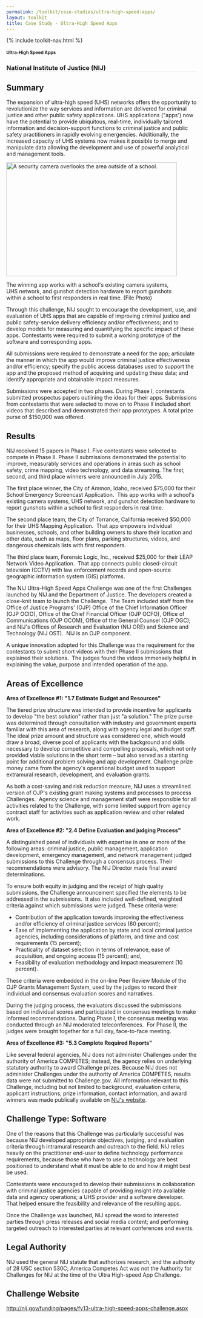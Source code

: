 ```yaml
---
permalink: /toolkit/case-studies/ultra-high-speed-apps/
layout: toolkit
title: Case Study - Ultra-High Speed Apps
---
```


{% include toolkit-nav.html %}

<!--// OPEN .pb-fw-wrap //-->
<div class="pb-fw-wrap">

<!--// OPEN #page-wrap //-->
<div id="page-wrap">


<div class="inner-page-wrap has-no-sidebar portfolio-type-standard row clearfix">

<!-- OPEN article -->
<article
class="portfolio-article col-sm-12 clearfix post-9147 portfolio type-portfolio status-publish has-post-thumbnail hentry portfolio-category-software portfolio-category-1-7 portfolio-category-2-4 portfolio-category-5-3"
id="9147" itemscope="" itemtype="http://schema.org/CreativeWork">


<div class="portfolio-item-content">


<div class="container port-detail-media-container"><!-- OPEN .container -->

<figure class="media-wrap col-sm-12">
</figure>

</div><!-- CLOSE .container -->

<div class="grid-container usa-section">

<section class="article-body-wrap col-sm-9">
<section class="portfolio-detail-description">
<div class="body-text clearfix" itemprop="description">
<section class="container">
<div class="row">
<div class="spb_content_element col-sm-12 spb_text_column">
<div class="spb_wrapper clearfix">
<h1>Ultra-High Speed Apps</h1>
<h3 style="border-bottom: 1px solid #e4e4e4;" class="spb-heading spb-text-heading"><span>National Institute of Justice (NIJ)</span>
</h3>

<h2>Summary</h2>
<p>The expansion of ultra-high speed (UHS) networks offers the
opportunity to revolutionize the way services and
information are delivered for criminal justice and other
public safety applications. UHS applications ("apps') now
have the potential to provide ubiquitous, real-time,
individually tailored information and decision-support
functions to criminal justice and public safety
practitioners in rapidly evolving emergencies. Additionally,
the increased capacity of UHS systems now makes it possible
to merge and manipulate data allowing the development and
use of powerful analytical and management tools.</p>
<p></p>
<div id="attachment_9149" style="max-width: 460px"
    class="wp-caption alignleft"><a
    href="{{ site.baseurl }}/assets/images/toolkit/case-studies/ultra-high-speed-apps-e1481656273493.jpg"><img
    class="wp-image-9149"
    src="{{ site.baseurl }}/assets/images/toolkit/case-studies/ultra-high-speed-apps-e1481656273493.jpg"
    alt="A security camera overlooks the area outside of a school."
    width="450" height="300"></a>
<p class="wp-caption-text">The winning app works with a
    school's existing camera systems, UHS network, and
    gunshot detection hardware to report gunshots within a
    school to first responders in real time. (File
    Photo)</p></div>
<p>Through this challenge, NIJ sought to encourage the
development, use, and evaluation of UHS apps that are
capable of improving criminal justice and public
safety-service delivery efficiency and/or effectiveness; and
to develop models for measuring and quantifying the specific
impact of these apps. Contestants were required to submit a
working prototype of the software and corresponding
apps.</p>
<p>All submissions were required to demonstrate a need for the
app; articulate the manner in which the app would improve
criminal justice effectiveness and/or efficiency; specify
the public access databases used to support the app and the
proposed method of acquiring and updating these data; and
identify appropriate and obtainable impact measures.</p>
<p>Submissions were accepted in two phases. During Phase I,
contestants submitted prospectus papers outlining the ideas
for their apps. Submissions from contestants that were
selected to move on to Phase II included short videos that
described and demonstrated their app prototypes. A total
prize purse of $150,000 was offered.</p>
<h2>Results</h2>
<p>NIJ received 15 papers in Phase I. Five contestants were
selected to compete in Phase II. Phase II submissions
demonstrated the potential to improve, measurably services
and operations in areas such as school safety, crime
mapping, video technology, and data streaming. The first,
second, and third place winners were announced in July
2015.</p>
<p>The first place winner, the City of Ammon, Idaho, received
$75,000 for their School Emergency Screencast Application.&nbsp;
This app works with a school's existing camera systems, UHS
network, and gunshot detection hardware to report gunshots
within a school to first responders in real time.</p>
<p>The second place team, the City of Torrance, California
received $50,000 for their UHS Mapping Application.&nbsp;
That app empowers individual businesses, schools, and other
building owners to share their location and other data, such
as maps, floor plans, parking structures, videos, and
dangerous chemicals lists with first responders.</p>
<p>The third place team, Forensic Logic, Inc., received $25,000
for their LEAP Network Video Application.&nbsp; That app
connects public closed-circuit television (CCTV) with law
enforcement records and open-source geographic information
system (GIS) platforms.</p>
<p>The NIJ Ultra-High Speed Apps Challenge was one of the first
Challenges launched by NIJ and the Department of Justice.
The developers created a close-knit team to launch the
Challenge.&nbsp; The Team included staff from the Office of
Justice Programs' (OJP) Office of the Chief Information
Officer (OJP OCIO), Office of the Chief Financial Officer
(OJP OCFO), Office of Communications (OJP OCOM), Office of
the General Counsel (OJP OGC); and NIJ's Offices of Research
and Evaluation (NIJ ORE) and Science and Technology (NIJ
OST). &nbsp;NIJ is an OJP component.</p>
<p>A unique innovation adopted for this Challenge was the
requirement for the contestants to submit short videos with
their Phase II submissions that explained their solutions.&nbsp;
The judges found the videos immensely helpful in explaining
the value, purpose and intended operation of the app.</p>
<h2>Areas of Excellence</h2>
<p><strong>Area of Excellence #1: "1.7 Estimate Budget and
Resources"</strong></p>
<p>The tiered prize structure was intended to provide incentive
for applicants to develop "the best solution" rather than
just "a solution." The prize purse was determined through
consultation with industry and government experts familiar
with this area of research, along with agency legal and
budget staff. The ideal prize amount and structure was
considered one, which would draw a broad, diverse pool of
applicants with the background and skills necessary to
develop competitive and compelling proposals, which not only
provided viable solutions in the short term – but also
served as a starting point for additional problem solving
and app development. Challenge prize money came from the
agency's operational budget used to support extramural
research, development, and evaluation grants.</p>
<p>As both a cost-saving and risk reduction measure, NIJ uses a
streamlined version of OJP's existing grant making systems
and processes to process Challenges.&nbsp; Agency science
and management staff were responsible for all activities
related to the Challenge, with some limited support from
agency contract staff for activities such as application
review and other related work.</p>
<p><strong>Area of Excellence #2: "2.4 Define Evaluation and
judging Process"</strong></p>
<p>A distinguished panel of individuals with expertise in one or
more of the following areas: criminal justice, public
management, application development, emergency management,
and network management judged submissions to this Challenge
through a consensus process. Their recommendations were
advisory. The NIJ Director made final award
determinations.</p>
<p>To ensure both equity in judging and the receipt of high
quality submissions, the Challenge announcement specified
the elements to be addressed in the submissions.&nbsp; It
also included well-defined, weighted criteria against which
submissions were judged. These criteria were:</p>
<ul>
<li>Contribution of the application towards improving the
    effectiveness and/or efficiency of criminal justice
    services (60 percent);
</li>
<li>Ease of implementing the application by state and local
    criminal justice agencies, including considerations of
    platform, and time and cost requirements (15 percent);
</li>
<li>Practicality of dataset selection in terms of relevance,
    ease of acquisition, and ongoing access (15 percent);
    and,
</li>
<li>Feasibility of evaluation methodology and impact
    measurement (10 percent).
</li>
</ul>
<p>These criteria were embedded in the on-line Peer Review
Module of the OJP Grants Management System, used by the
judges to record their individual and consensus evaluation
scores and narratives.</p>
<p>During the judging process, the evaluators discussed the
submissions based on individual scores and participated in
consensus meetings to make informed recommendations. During
Phase I, the consensus meeting was conducted through an NIJ
moderated teleconferences.&nbsp; For Phase II, the judges
were brought together for a full day, face-to-face
meeting.</p>
<p><strong>Area of Excellence #3: "5.3 Complete Required
Reports"</strong></p>
<p>Like several federal agencies, NIJ does not administer
Challenges under the authority of America COMPETES; instead,
the agency relies on underlying statutory authority to award
Challenge prizes. Because NIJ does not administer Challenges
under the authority of America COMPETES, results data were
not submitted to Challenge.gov. All information relevant to
this Challenge, including but not limited to background,
evaluation criteria, applicant instructions, prize
information, contact information, and award winners was made
publically available on <a
        href="http://nij.gov/funding/pages/fy13-ultra-high-speed-apps-challenge.aspx">NIJ's
    website</a>.</p>
<h2>Challenge Type: Software</h2>
<p>One of the reasons that this Challenge was particularly
successful was because NIJ developed appropriate objectives,
judging, and evaluation criteria through intramural research
and outreach to the field. NIJ relies heavily on the
practitioner end-user to define technology performance
requirements, because those who have to use a technology are
best positioned to understand what it must be able to do and
how it might best be used.</p>
<p>Contestants were encouraged to develop their submissions in
collaboration with criminal justice agencies capable of
providing insight into available data and agency operations;
a UHS provider and a software developer.&nbsp; That helped
ensure the feasibility and relevance of the resulting
apps.</p>
<p>Once the Challenge was launched, NIJ spread the word to
interested parties through press releases and social media
content; and performing targeted outreach to interested
parties at relevant conferences and events.</p>
<h2>Legal Authority</h2>
<p>NIJ used the general NIJ statute that authorizes research,
and the authority of 28 USC section 530C; America Competes
Act was not the Authority for Challenges for NIJ at the time
of the Ultra High-speed App Challenge.</p>
<h2>Challenge Website</h2>
<p>
<a href="http://nij.gov/funding/pages/fy13-ultra-high-speed-apps-challenge.aspx">http://nij.gov/funding/pages/fy13-ultra-high-speed-apps-challenge.aspx</a>
</p>

</div>
</div>
</div>
</section>

</div>
</section>
</section>


</div>


</div>





<!-- CLOSE article -->
</article>

</div>


<!--// WordPress Hook //-->

<!--// CLOSE #page-wrap //-->

